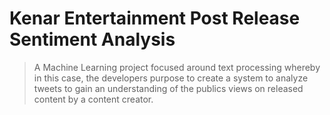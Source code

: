 # Kenar Entertainment Post Release Sentiment Analysis

> A Machine Learning project focused around text processing whereby in this case, the developers purpose to create a system to analyze tweets to gain an understanding of the publics views on released content by a content creator.